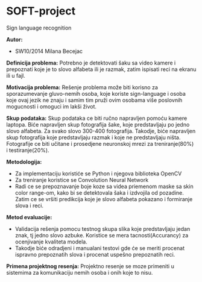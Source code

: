 # SOFT-project
Sign language recognition

**Autor:**
- SW10/2014 Milana Becejac

**Definicija problema:**
Potrebno je detektovati šaku sa video kamere i prepoznati koje je to slovo alfabeta ili je razmak, 
zatim ispisati reci na ekranu ili u fajl.

**Motivacija problema:**
Rešenje problema može biti korisno za sporazumevanje gluvo-nemih osoba, koje koriste sign-language
i osoba koje ovaj jezik ne znaju i samim tim pruži ovim osobama više poslovnih mogucnosti i omoguci im lakši život.

**Skup podataka:**
Skup podataka ce biti ručno napravljen pomoću kamere laptopa. Biće napravljen skup fotografija šake, 
koje predstavljaju po jedno slovo alfabeta. Za svako slovo 300-400 fotografija. Takodje, biće napravljen skup fotografija koje predstavljaju razmak i koje ne predstavljaju ništa. Fotografije ce biti učitane i prosedjene neuronskoj mrezi za treniranje(80%) i testiranje(20%).

**Metodologija:**
- Za implementaciju koristiće se Python i njegova biblioteka OpenCV
- Za treniranje koristice se Convolution Neural Network
- Radi ce se prepoznavanje boje koze sa videa priemenom maske sa skin color range-om,
 kako bi se detektovala šaka i izdvojila od pozadine. Zatim ce se vršiti predikcija koje je slovo alfabeta
pokazano i formiranje slova i reci.

**Metod evaluacije:**
- Validacija rešenja pomocu testnog skupa slika koje predstavljaju jedan znak, tj jedno slovo azbuke. 
Koristice se mera tacnosti(Accurancy) za ocenjivanje kvaliteta modela.
- Takodje biće odradjeni i manualani testovi gde će se meriti procenat ispravno prepoznatih slova i procenat uspešno prepoznatih reci.

**Primena projektnog resenja:**
Projektno resenje se moze primeniti u sistemima za komunikaciju nemih osoba i onih koje to nisu.
